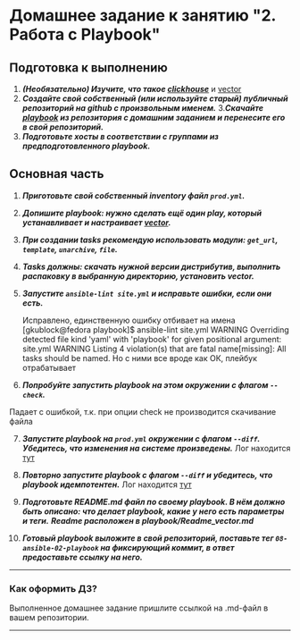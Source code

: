 # Домашнее задание к занятию "2. Работа с Playbook"

## Подготовка к выполнению

1. ***(Необязательно) Изучите, что такое [clickhouse](https://www.youtube.com/watch?v=fjTNS2zkeBs)***
   и [vector](https://www.youtube.com/watch?v=CgEhyffisLY)
2. ***Создайте свой собственный (или используйте старый) публичный репозиторий на github с произвольным именем.***
3.***Скачайте [playbook](./playbook/) из репозитория с домашним заданием и перенесите его в свой репозиторий.***
4. ***Подготовьте хосты в соответствии с группами из предподготовленного playbook.***

## Основная часть

1. ***Приготовьте свой собственный inventory файл `prod.yml`.***
2. ***Допишите playbook: нужно сделать ещё один play, который устанавливает и настраивает [vector](https://vector.dev).***
3. ***При создании tasks рекомендую использовать модули: `get_url`, `template`, `unarchive`, `file`.***
4. ***Tasks должны: скачать нужной версии дистрибутив, выполнить распаковку в выбранную директорию, установить vector.***
5. ***Запустите `ansible-lint site.yml` и исправьте ошибки, если они есть.***

   Исправлено, единственную ошибку отбивает на имена
   [gkublock@fedora playbook]$ ansible-lint site.yml
   WARNING Overriding detected file kind 'yaml' with 'playbook' for given positional argument: site.yml
   WARNING Listing 4 violation(s) that are fatal
   name[missing]: All tasks should be named.
   Но с ними все вроде как ОК, плейбук отрабатывает
6. ***Попробуйте запустить playbook на этом окружении с флагом `--check`.***

Падает с ошибкой, т.к. при опции check не
   производится скачивание файла



7. ***Запустите playbook на `prod.yml` окружении с флагом `--diff`. Убедитесь, что изменения на системе произведены.***
 Лог находится [тут](Ansible_log_7_task.txt)

8. ***Повторно запустите playbook с флагом `--diff` и убедитесь, что playbook идемпотентен.***
 Лог находится [тут](Ansible_log_8_task.txt)

9. ***Подготовьте README.md файл по своему playbook. В нём должно быть описано: что делает playbook, какие у него есть
   параметры и теги.***
___Readme расположен в playbook/Readme_vector.md___

10. ***Готовый playbook выложите в свой репозиторий, поставьте тег `08-ansible-02-playbook` на фиксирующий коммит, в ответ
    предоставьте ссылку на него.***

---

### Как оформить ДЗ?

Выполненное домашнее задание пришлите ссылкой на .md-файл в вашем репозитории.

---
